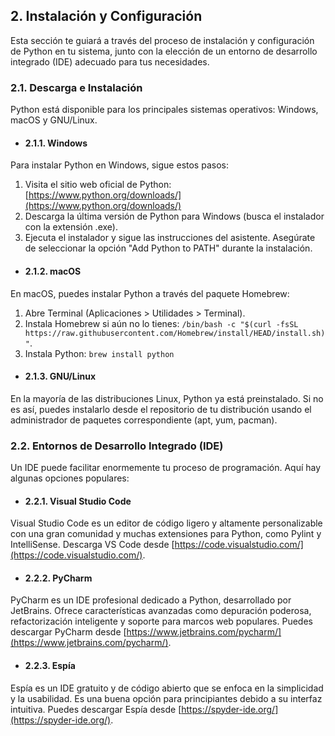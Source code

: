 ## 2. Instalación y Configuración

Esta sección te guiará a través del proceso de instalación y configuración de Python en tu sistema, junto con la elección de un entorno de desarrollo integrado (IDE) adecuado para tus necesidades.

### 2.1. Descarga e Instalación

Python está disponible para los principales sistemas operativos: Windows, macOS y GNU/Linux. 

- #### 2.1.1. Windows

Para instalar Python en Windows, sigue estos pasos:

1. Visita el sitio web oficial de Python: [https://www.python.org/downloads/](https://www.python.org/downloads/)
2. Descarga la última versión de Python para Windows (busca el instalador con la extensión .exe).
3. Ejecuta el instalador y sigue las instrucciones del asistente. Asegúrate de seleccionar la opción "Add Python to PATH" durante la instalación. 

- #### 2.1.2. macOS

En macOS, puedes instalar Python a través del paquete Homebrew:

1. Abre Terminal (Aplicaciones > Utilidades > Terminal).
2. Instala Homebrew si aún no lo tienes: `/bin/bash -c "$(curl -fsSL https://raw.githubusercontent.com/Homebrew/install/HEAD/install.sh)"`.
3. Instala Python: `brew install python`

- #### 2.1.3. GNU/Linux

En la mayoría de las distribuciones Linux, Python ya está preinstalado. Si no es así, puedes instalarlo desde el repositorio de tu distribución usando el administrador de paquetes correspondiente (apt, yum, pacman).

### 2.2. Entornos de Desarrollo Integrado (IDE)

Un IDE puede facilitar enormemente tu proceso de programación. Aquí hay algunas opciones populares:

- #### 2.2.1. Visual Studio Code

Visual Studio Code es un editor de código ligero y altamente personalizable con una gran comunidad y muchas extensiones para Python, como Pylint y IntelliSense. Descarga VS Code desde [https://code.visualstudio.com/](https://code.visualstudio.com/).

- #### 2.2.2. PyCharm

PyCharm es un IDE profesional dedicado a Python, desarrollado por JetBrains. Ofrece características avanzadas como depuración poderosa, refactorización inteligente y soporte para marcos web populares. Puedes descargar PyCharm desde [https://www.jetbrains.com/pycharm/](https://www.jetbrains.com/pycharm/). 

- #### 2.2.3. Espía



Espía es un IDE gratuito y de código abierto que se enfoca en la simplicidad y la usabilidad. Es una buena opción para principiantes debido a su interfaz intuitiva. Puedes descargar Espía desde [https://spyder-ide.org/](https://spyder-ide.org/).